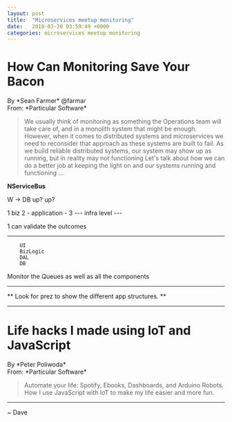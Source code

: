 ```yaml
---
layout: post
title:  "Microservices meetup monitoring"
date:   2018-03-20 03:59:49 +0000
categories: microservices meetup monitoring
---
```


<h1>How Can Monitoring Save Your Bacon </h1>
By *Sean Farmer* @farmar<br />
From: *Particular Software*

> We usually think of monitoring as something the Operations team will take care of, and in a monolith system that might be enough.
> However, when it comes to distributed systems and microservices we need to reconsider that
approach as these systems are built to fail.
> As we build reliable distributed systems, our system may show up as running, but in reality may
not functioning
> Let's talk about how we can do a better job at keeping the light on and our systems running and
functioning ...


**NServiceBus**





W   ->   DB
up?      up?

1         biz
2   - application -
3 --- infra level ---


1 can validate the outcomes

---

        UI
        BizLogic
        DAL
        DB

Monitor the Queues as well as all the components

---


**
Look for prez to show the different app structures.
**



----

<h1>Life hacks I made using IoT and JavaScript</h1>
By *Peter Poliwoda* <br />
From: *Particular Software*


> Automate your life: Spotify, Ebooks, Dashboards, and Arduino Robots.
> How I use JavaScript with IoT to make my life easier and more fun.



















---

~ Dave


